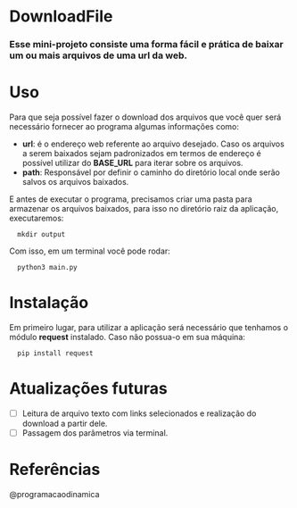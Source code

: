 # DownloadFile

### Esse mini-projeto consiste uma forma fácil e prática de baixar um ou mais arquivos de uma url da web.

# Uso

Para que seja possível fazer o download dos arquivos que você quer será necessário fornecer ao programa algumas informações como:
*   **url**: é o endereço web referente ao arquivo desejado. Caso os arquivos a serem baixados sejam padronizados em termos de endereço é possível utilizar do **BASE_URL** para iterar sobre os arquivos.
*   **path**: Responsável por definir o caminho do diretório local onde serão salvos os arquivos baixados. 

E antes de executar o programa, precisamos criar uma pasta para armazenar os arquivos baixados, para isso no diretório raiz da aplicação, executaremos:

```
  mkdir output
```

Com isso, em um terminal você pode rodar:
```
  python3 main.py
```
 
# Instalação 
Em primeiro lugar, para utilizar a aplicação será necessário que tenhamos o módulo **request** instalado. Caso não possua-o em sua máquina:

```
  pip install request
```
# Atualizações futuras

- [ ] Leitura de arquivo texto com links selecionados e realização do download a partir dele.
- [ ] Passagem dos parâmetros via terminal. 

# Referências

@programacaodinamica
